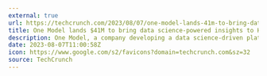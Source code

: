 ```yaml
---
external: true
url: https://techcrunch.com/2023/08/07/one-model-lands-41m-to-bring-data-science-powered-insights-to-hr/
title: One Model lands $41M to bring data science-powered insights to HR
description: One Model, a company developing a data science-driven platform for HR, has raised $41 million in a funding round.
date: 2023-08-07T11:00:58Z
icon: https://www.google.com/s2/favicons?domain=techcrunch.com&sz=32
source: TechCrunch
---
```

